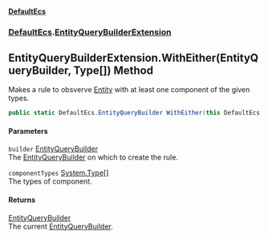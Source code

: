 #### [DefaultEcs](index.md 'index')
### [DefaultEcs](index.md#DefaultEcs 'DefaultEcs').[EntityQueryBuilderExtension](EntityQueryBuilderExtension.md 'DefaultEcs.EntityQueryBuilderExtension')
## EntityQueryBuilderExtension.WithEither(EntityQueryBuilder, Type[]) Method
Makes a rule to obsverve [Entity](Entity.md 'DefaultEcs.Entity') with at least one component of the given types.  
```csharp
public static DefaultEcs.EntityQueryBuilder WithEither(this DefaultEcs.EntityQueryBuilder builder, params System.Type[] componentTypes);
```
#### Parameters
<a name='DefaultEcs_EntityQueryBuilderExtension_WithEither(DefaultEcs_EntityQueryBuilder_System_Type__)_builder'></a>
`builder` [EntityQueryBuilder](EntityQueryBuilder.md 'DefaultEcs.EntityQueryBuilder')  
The [EntityQueryBuilder](EntityQueryBuilder.md 'DefaultEcs.EntityQueryBuilder') on which to create the rule.
  
<a name='DefaultEcs_EntityQueryBuilderExtension_WithEither(DefaultEcs_EntityQueryBuilder_System_Type__)_componentTypes'></a>
`componentTypes` [System.Type](https://docs.microsoft.com/en-us/dotnet/api/System.Type 'System.Type')[[]](https://docs.microsoft.com/en-us/dotnet/api/System.Array 'System.Array')  
The types of component.
  
#### Returns
[EntityQueryBuilder](EntityQueryBuilder.md 'DefaultEcs.EntityQueryBuilder')  
The current [EntityQueryBuilder](EntityQueryBuilder.md 'DefaultEcs.EntityQueryBuilder').
